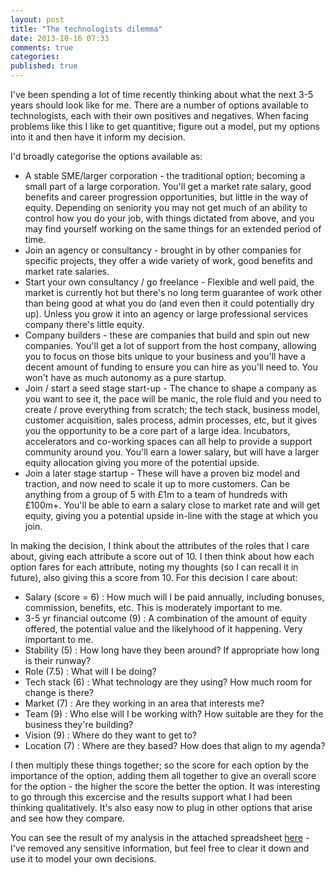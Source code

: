 ```yaml
---
layout: post
title: "The technologists dilemma"
date: 2013-10-16 07:33
comments: true
categories: 
published: true
---
```

I've been spending a lot of time recently thinking about what the next 3-5 years should look like for me. There are a number of options available to technologists, each with their own positives and negatives. When facing problems like this I like to get quantitive; figure out a model, put my options into it and then have it inform my decision.

I'd broadly categorise the options available as:

* A stable SME/larger corporation - the traditional option; becoming a small part of a large corporation. You'll get a market rate salary, good benefits and career progression opportunities, but little in the way of equity. Depending on seniority you may not get much of an ability to control how you do your job, with things dictated from above, and you may find yourself working on the same things for an extended period of time.
* Join an agency or consultancy - brought in by other companies for specific projects, they offer a wide variety of work, good benefits and market rate salaries.
* Start your own consultancy / go freelance - Flexible and well paid, the market is currently hot but there's no long term guarantee of work other than being good at what you do (and even then it could potentially dry up). Unless you grow it into an agency or large professional services company there's little equity.
* Company builders - these are companies that build and spin out new companies. You'll get a lot of support from the host company, allowing you to focus on those bits unique to your business and you'll have a decent amount of funding to ensure you can hire as you'll need to. You won't have as much autonomy as a pure startup.
* Join / start a seed stage start-up - The chance to shape a company as you want to see it, the pace will be manic, the role fluid and you need to create / prove everything from scratch; the tech stack, business model, customer acquisition, sales process, admin processes, etc, but it gives you the opportunity to be a core part of a large idea. Incubators, accelerators and co-working spaces can all help to provide a support community around you. You'll earn a lower salary, but will have a larger equity allocation giving you more of the potential upside.
* Join a later stage startup - These will have a proven biz model and traction, and now need to scale it up to more customers. Can be anything from a group of 5 with £1m to a team of hundreds with £100m+. You'll be able to earn a salary close to market rate and will get equity, giving you a potential upside in-line with the stage at which you join.


In making the decision, I think about the attributes of the roles that I care about, giving each attribute a score out of 10. I then think about how each option fares for each attribute, noting my thoughts (so I can recall it in future), also giving this a score from 10. For this decision I care about:

* Salary (score = 6) : How much will I be paid annually, including bonuses, commission, benefits, etc. This is moderately important to me.
* 3-5 yr financial outcome (9) : A combination of the amount of equity offered, the potential value and the likelyhood of it happening. Very important to me.
* Stability (5) : How long have they been around? If appropriate how long is their runway?
* Role (7.5) : What will I be doing?
* Tech stack (6) : What technology are they using? How much room for change is there?
* Market (7) : Are they working in an area that interests me?
* Team (9) : Who else will I be working with? How suitable are they for the business they're building?
* Vision (9) : Where do they want to get to?
* Location (7) : Where are they based? How does that align to my agenda?

I then multiply these things together; so the score for each option by the importance of the option, adding them all together to give an overall score for the option - the higher the score the better the option. It was interesting to go through this excercise and the results support what I had been thinking qualitatively. It's also easy now to plug in other options that arise and see how they compare.

You can see the result of my analysis in the attached spreadsheet [here](/assets/files/CareerOptions-Shared.xlsx) - I've removed any sensitive information, but feel free to clear it down and use it to model your own decisions.